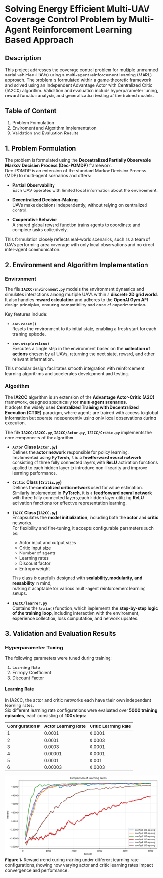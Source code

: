 # Solving Energy Efficient Multi-UAV Coverage Control Problem by Multi-Agent Reinforcement Learning Based Approach

## Description
This project addresses the coverage control problem for multiple unmanned aerial vehicles (UAVs) using a multi-agent reinforcement learning (MARL) approach. The problem is formulated within a game-theoretic framework and solved using an Independent Advantage Actor with Centralized Critic (IA2CC) algorithm. Validation and evaluation include hyperparameter tuning, reward function analysis, and generalization testing of the trained models.

## Table of Content
1. Problem Formulation
2. Enviroment and Algorithm Implementation
3. Validation and Evaluation Results


## 1. Problem Formulation

The problem is formulated using the **Decentralized Partially Observable Markov Decision Process (Dec-POMDP)** framework.  
Dec-POMDP is an extension of the standard Markov Decision Process (MDP) to multi-agent scenarios and offers:

- **Partial Observability**  
  Each UAV operates with limited local information about the environment.  

- **Decentralized Decision-Making**  
  UAVs make decisions independently, without relying on centralized control.  

- **Cooperative Behavior**  
  A shared global reward function trains agents to coordinate and complete tasks collectively.  

This formulation closely reflects real-world scenarios, such as a team of UAVs performing area coverage with only local observations and no direct inter-agent communication.

## 2. Environment and Algorithm Implementation

### Environment

The file **`IA2CC/environment.py`** models the environment dynamics and simulates interactions among multiple UAVs within a **discrete 2D grid world**.  
It also handles **reward calculation** and adheres to the **OpenAI Gym API** design principles, ensuring compatibility and ease of experimentation.

Key features include:

- **`env.reset()`**  
  Resets the environment to its initial state, enabling a fresh start for each training episode.

- **`env.step(actions)`**  
  Executes a single step in the environment based on the **collection of actions** chosen by all UAVs, returning the next state, reward, and other relevant information.

This modular design facilitates smooth integration with reinforcement learning algorithms and accelerates development and testing.


### Algorithm

The **IA2CC** algorithm is an extension of the **Advantage Actor-Critic (A2C)** framework, designed specifically for **multi-agent scenarios**.  
It adopts the widely used **Centralized Training with Decentralized Execution (CTDE)** paradigm, where agents are trained with access to global information but operate independently using only local observations during execution.


The file **`IA2CC/IA2CC.py`**,  **`IA2CC/Actor.py`**,  **`IA2CC/Critic.py`** implements the core components of the algorithm.

- **`Actor` Class (`Actor.py`)**  
  Defines the **actor network** responsible for policy learning.  
  Implemented using **PyTorch**, it is a **feedforward neural network** consisting of three fully connected layers,with **ReLU** activation functions applied to each hidden layer to introduce non-linearity and improve learning performance.

- **`Critic` Class (`Critic.py`)**  
  Defines the **centralized critic network** used for value estimation.  
  Similarly implemented in **PyTorch**, it is a **feedforward neural network** with three fully connected layers,each hidden layer utilizing **ReLU** activation functions for effective representation learning.

- **`IA2CC` Class (`IA2CC.py`)**  
  Encapsulates the **model initialization**, including both the **actor** and **critic** networks.  
For flexibility and fine-tuning, it accepts configurable parameters such as:

  - Actor input and output sizes  
  - Critic input size  
  - Number of agents  
  - Learning rates  
  - Discount factor  
  - Entropy weight  

  This class is carefully designed with **scalability, modularity, and reusability** in mind,  
making it adaptable for various multi-agent reinforcement learning setups.  


- **`IA2CC/learner.py`**  
  Contains the **`train()`** function, which implements the **step-by-step logic of the training loop**, including interaction with the environment, experience collection, loss computation, and network updates.

## 3. Validation and Evaluation Results

### Hyperparameter Tuning

The following parameters were tuned during training:  
1. Learning Rate  
2. Entropy Coefficient  
3. Discount Factor  

#### Learning Rate

In IA2CC, the actor and critic networks each have their own independent learning rates.  
Six different learning rate configurations were evaluated over **5000 training episodes**, each consisting of **100 steps**:

| Configuration # | Actor Learning Rate | Critic Learning Rate |
|-----------------|--------------------|---------------------|
| 1               | 0.0001             | 0.0001              |
| 2               | 0.0001             | 0.0003              |
| 3               | 0.0003             | 0.0001              |
| 4               | 0.00001            | 0.0001              |
| 5               | 0.0001             | 0.001               |
| 6               | 0.00003            | 0.0003              |

![Reward Trend](IA2CC/reward/learningrate/reward_trend_learningrate.png)
**Figure 1:** Reward trend during training under different learning rate configurations,showing how varying actor and critic learning rates impact convergence and performance.


